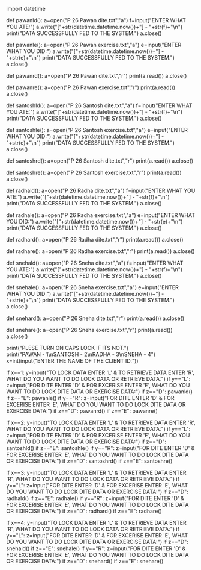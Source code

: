 import datetime

def pawanld():
    a=open("P 26 Pawan dite.txt","a")
    f=input("ENTER WHAT YOU ATE:")
    a.write("["+str(datetime.datetime.now())+"] - "+str(f)+"\n")
    print("DATA SUCCESSFULLY FED TO THE SYSTEM.")
    a.close()
    
def pawanle():
    a=open("P 26 Pawan exercise.txt","a")
    e=input("ENTER WHAT YOU DID:")
    a.write("["+str(datetime.datetime.now())+"] - "+str(e)+"\n")
    print("DATA SUCCESSFULLY FED TO THE SYSTEM.")
    a.close()
    
def pawanrd():
    a=open("P 26 Pawan dite.txt","r")
    print(a.read())
    a.close()
    
def pawanre():
    a=open("P 26 Pawan exercise.txt","r")
    print(a.read())
    a.close()


def santoshld():
    a=open("P 26 Santosh dite.txt","a")
    f=input("ENTER WHAT YOU ATE:")
    a.write("["+str(datetime.datetime.now())+"] - "+str(f)+"\n")
    print("DATA SUCCESSFULLY FED TO THE SYSTEM.")
    a.close()
    
def santoshle():
    a=open("P 26 Santosh exercise.txt","a")
    e=input("ENTER WHAT YOU DID:")
    a.write("["+str(datetime.datetime.now())+"] - "+str(e)+"\n")
    print("DATA SUCCESSFULLY FED TO THE SYSTEM.")
    a.close()
    
def santoshrd():
    a=open("P 26 Santosh dite.txt","r")
    print(a.read())
    a.close()
    
def santoshre():
    a=open("P 26 Santosh exercise.txt","r")
    print(a.read())
    a.close()


def radhald():
    a=open("P 26 Radha dite.txt","a")
    f=input("ENTER WHAT YOU ATE:")
    a.write("["+str(datetime.datetime.now())+"] - "+str(f)+"\n")
    print("DATA SUCCESSFULLY FED TO THE SYSTEM.")
    a.close()
    
def radhale():
    a=open("P 26 Radha exercise.txt","a")
    e=input("ENTER WHAT YOU DID:")
    a.write("["+str(datetime.datetime.now())+"] - "+str(e)+"\n")
    print("DATA SUCCESSFULLY FED TO THE SYSTEM.")
    a.close()
    
def radhard():
    a=open("P 26 Radha dite.txt","r")
    print(a.read())
    a.close()
    
def radhare():
    a=open("P 26 Radha exercise.txt","r")
    print(a.read())
    a.close()


def snehald():
    a=open("P 26 Sneha dite.txt","a")
    f=input("ENTER WHAT YOU ATE:")
    a.write("["+str(datetime.datetime.now())+"] - "+str(f)+"\n")
    print("DATA SUCCESSFULLY FED TO THE SYSTEM.")
    a.close()
    
def snehale():
    a=open("P 26 Sneha exercise.txt","a")
    e=input("ENTER WHAT YOU DID:")
    a.write("["+str(datetime.datetime.now())+"] - "+str(e)+"\n")
    print("DATA SUCCESSFULLY FED TO THE SYSTEM.")
    a.close()
    
def snehard():
    a=open("P 26 Sneha dite.txt","r")
    print(a.read())
    a.close()
    
def snehare():
    a=open("P 26 Sneha exercise.txt","r")
    print(a.read())
    a.close()
    

print("PLESE TURN ON CAPS LOCK IF ITS NOT.")    
print("PAWAN - 1\nSANTOSH - 2\nRADHA - 3\nSNEHA - 4")
x=int(input("ENTER THE NAME OF THE CLIENT ID:"))

if x==1:
    y=input("TO LOCK DATA ENTER 'L' & TO RETRIEVE DATA ENTER 'R', WHAT DO YOU WANT TO DO LOCK DATA OR RETRIEVE DATA:")
    if y=="L":
        z=input("FOR DITE ENTER 'D' & FOR EXCERISE ENTER 'E', WHAT DO YOU WANT TO DO LOCK DITE DATA OR EXERCISE DATA:")
        if z=="D":
            pawanld()
        if z=="E":
            pawanle()
    if y=="R":
        z=input("FOR DITE ENTER 'D' & FOR EXCERISE ENTER 'E', WHAT DO YOU WANT TO DO LOCK DITE DATA OR EXERCISE DATA:")
        if z=="D":
            pawanrd()
        if z=="E":
            pawanre()

if x==2:
    y=input("TO LOCK DATA ENTER 'L' & TO RETRIEVE DATA ENTER 'R', WHAT DO YOU WANT TO DO LOCK DATA OR RETRIEVE DATA:")
    if y=="L":
        z=input("FOR DITE ENTER 'D' & FOR EXCERISE ENTER 'E', WHAT DO YOU WANT TO DO LOCK DITE DATA OR EXERCISE DATA:")
        if z=="D":
            santoshld()
        if z=="E":
            santoshle()
    if y=="R":
        z=input("FOR DITE ENTER 'D' & FOR EXCERISE ENTER 'E', WHAT DO YOU WANT TO DO LOCK DITE DATA OR EXERCISE DATA:")
        if z=="D":
            santoshrd()
        if z=="E":
            santoshre()

if x==3:
    y=input("TO LOCK DATA ENTER 'L' & TO RETRIEVE DATA ENTER 'R', WHAT DO YOU WANT TO DO LOCK DATA OR RETRIEVE DATA:")
    if y=="L":
        z=input("FOR DITE ENTER 'D' & FOR EXCERISE ENTER 'E', WHAT DO YOU WANT TO DO LOCK DITE DATA OR EXERCISE DATA:")
        if z=="D":
            radhald()
        if z=="E":
            radhale()
    if y=="R":
        z=input("FOR DITE ENTER 'D' & FOR EXCERISE ENTER 'E', WHAT DO YOU WANT TO DO LOCK DITE DATA OR EXERCISE DATA:")
        if z=="D":
            radhard()
        if z=="E":
            radhare()

if x==4:
    y=input("TO LOCK DATA ENTER 'L' & TO RETRIEVE DATA ENTER 'R', WHAT DO YOU WANT TO DO LOCK DATA OR RETRIEVE DATA:")
    if y=="L":
        z=input("FOR DITE ENTER 'D' & FOR EXCERISE ENTER 'E', WHAT DO YOU WANT TO DO LOCK DITE DATA OR EXERCISE DATA:")
        if z=="D":
            snehald()
        if z=="E":
            snehale()
    if y=="R":
        z=input("FOR DITE ENTER 'D' & FOR EXCERISE ENTER 'E', WHAT DO YOU WANT TO DO LOCK DITE DATA OR EXERCISE DATA:")
        if z=="D":
            snehard()
        if z=="E":
            snehare()
